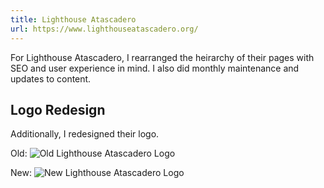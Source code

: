 ```yaml
---
title: Lighthouse Atascadero
url: https://www.lighthouseatascadero.org/
---
```


For Lighthouse Atascadero, I rearranged the heirarchy of their pages with SEO and user experience in mind. 
I also did monthly maintenance and updates to content.
## Logo Redesign
Additionally, I redesigned their logo.

Old:
![Old Lighthouse Atascadero Logo](/images/work/old-lighthouse-logo.png)

New:
![New Lighthouse Atascadero Logo](/images/work/new-lighthouse-logo.png)